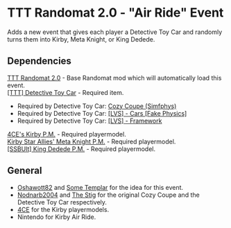 # TTT Randomat 2.0 - "Air Ride" Event
Adds a new event that gives each player a Detective Toy Car and randomly turns them into Kirby, Meta Knight, or King Dedede.

## Dependencies
[TTT Randomat 2.0](https://steamcommunity.com/sharedfiles/filedetails/?id=2055805086) - Base Randomat mod which will automatically load this event.\
[[TTT] Detective Toy Car](https://steamcommunity.com/sharedfiles/filedetails/?id=3003509443) - Required item.
  - Required by Detective Toy Car: [Cozy Coupe (Simfphys)](https://steamcommunity.com/workshop/filedetails/?id=2893718679)
  - Required by Detective Toy Car: [[LVS] - Cars [Fake Physics]](https://steamcommunity.com/workshop/filedetails/?id=771487490)
  - Required by Detective Toy Car: [[LVS] - Framework](https://steamcommunity.com/workshop/filedetails/?id=2912816023)

[4CE's Kirby P.M.](https://steamcommunity.com/sharedfiles/filedetails/?id=1506117412) - Required playermodel.\
[Kirby Star Allies' Meta Knight P.M.](https://steamcommunity.com/sharedfiles/filedetails/?id=1526298315) - Required playermodel.\
[[SSBUlt] King Dedede P.M.](https://steamcommunity.com/sharedfiles/filedetails/?id=1611899249) - Required playermodel.

## General
* [Oshawott82](https://steamcommunity.com/id/Oshawott82]Oshawott82) and [Some Templar](https://steamcommunity.com/id/SomeTemplar) for the idea for this event.
* [Nodnarb2004](https://steamcommunity.com/id/Nodnarb2004) and [The Stig](https://steamcommunity.com/id/The-Stig-294) for the original Cozy Coupe and the Detective Toy Car respectively.
* [4CE](https://steamcommunity.com/id/senranx) for the Kirby playermodels.
* Nintendo for Kirby Air Ride.
